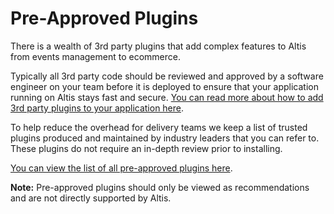 # Pre-Approved Plugins

There is a wealth of 3rd party plugins that add complex features to Altis from events management to ecommerce.

Typically all 3rd party code should be reviewed and approved by a software engineer on your team before it is deployed to ensure that your application running on Altis stays fast and secure. [You can read more about how to add 3rd party plugins to your application here](docs://getting-started/third-party-plugins.md).

To help reduce the overhead for delivery teams we keep a list of trusted plugins produced and maintained by industry leaders that you can refer to. These plugins do not require an in-depth review prior to installing.

[You can view the list of all pre-approved plugins here](https://www.altis-dxp.com/resources/pre-approved-plugins/).

**Note:** Pre-approved plugins should only be viewed as recommendations and are not directly supported by Altis.

